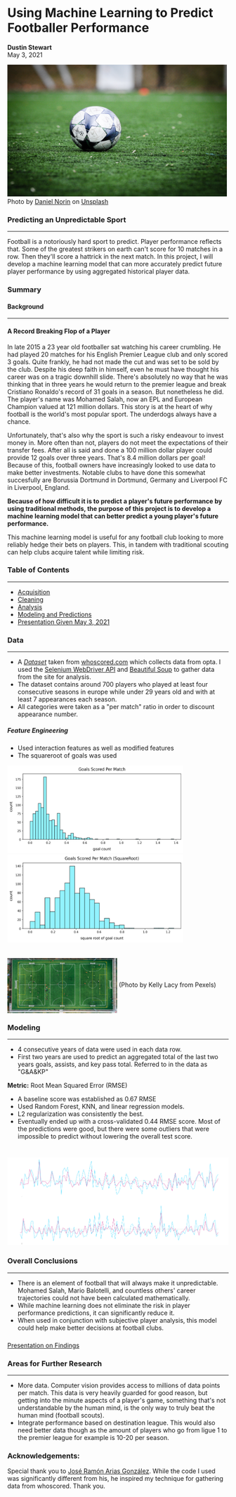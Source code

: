 # Using Machine Learning to Predict Footballer Performance
**Dustin Stewart**   
May 3, 2021

<img src="images/ball.jpg" width="500" height="300" />
Photo by <a href="https://unsplash.com/@danielnorin?utm_source=unsplash&utm_medium=referral&utm_content=creditCopyText">Daniel Norin</a> on <a href="https://unsplash.com/s/photos/football?utm_source=unsplash&utm_medium=referral&utm_content=creditCopyText">Unsplash</a>
  

### Predicting an Unpredictable Sport
---
Football is a notoriously hard sport to predict. Player performance reflects that. Some of the greatest strikers on earth can't score for 10 matches in a row. Then they'll score a hattrick in the next match. In this project, I will develop a machine learning model that can more accurately predict future player performance by using aggregated historical player data. 

### Summary
#### Background
---
#### A Record Breaking Flop of a Player
In late 2015 a 23 year old footballer sat watching his career crumbling. He had played 20 matches for his English Premier League club and only scored 3 goals. Quite frankly, he had not made the cut and was set to be sold by the club. Despite his deep faith in himself, even he must have thought his career was on a tragic downhill slide. There's absolutely no way that he was thinking that in three years he would return to the premier league and break Cristiano Ronaldo's record of 31 goals in a season. But nonetheless he did. The player's name was Mohamed Salah, now an EPL and European Champion valued at 121 million dollars. This story is at the heart of why football is the world's most popular sport. The underdogs always have a chance. 

Unfortunately, that's also why the sport is such a risky endeavour to invest money in. More often than not, players do not meet the expectations of their transfer fees. After all is said and done a 100 million dollar player could provide 12 goals over three years. That's 8.4 million dollars per goal! Because of this, football owners have increasingly looked to use data to make better investments. Notable clubs to have done this somewhat succesfully are Borussia Dortmund in Dortmund, Germany and Liverpool FC in Liverpool, England. 

**Because of how difficult it is to predict a player's future performance by using traditional methods, the purpose of this project is to develop a machine learning model that can better predict a young player's future performance.** 

This machine learning model is useful for any football club looking to more reliably hedge their bets on players. This, in tandem with traditional scouting can help clubs acquire talent while limiting risk. 

### Table of Contents
---
- [Acquisition](code/01_Data_Acquisition.ipynb)
- [Cleaning](code/02_Data_Cleaning.ipynb)
- [Analysis](code/03_Data_Analysis.ipynb)
- [Modeling and Predictions](code/04_Modeling.ipynb) 
- [Presentation Given May 3, 2021](https://docs.google.com/presentation/d/1Lz9qD276Hrsx5jv89bRAUBYB4ozsAU9BgibDaD4cFrU/edit?usp=sharing) 



### Data
---

- A [*Dataset*](https://www.kaggle.com/prasadvpatil/mrl-dataset) taken from [whoscored.com](https://www.whoscored.com/) which collects data from opta. I used the [Selenium WebDriver API](https://selenium-python.readthedocs.io/) and [Beautiful Soup](https://www.crummy.com/software/BeautifulSoup/bs4/doc/) to gather data from the site for analysis. 
- The dataset contains around 700 players who played at least four consecutive seasons in europe while under 29 years old and with at least 7 appearances each season.
- All categories were taken as a "per match" ratio in order to discount appearance number.
##### Feature Engineering
* Used interaction features as well as modified features
* The squareroot of goals was used  

<img src="images/aggregated_goals.png" width="400" height="200" />
<img src="images/square_root_aggregated_goals.png" width="400" height="200" />

###### 

<img src="images/fields.jpg" width="250" height="125" align = "center" />  
(Photo by Kelly Lacy from Pexels)  

### Modeling
---
* 4 consecutive years of data were used in each data row.
* First two years are used to predict an aggregated total of the last two years goals, assists, and key pass total. Referred to in the data as "G&A&KP" 
  
**Metric:** Root Mean Squared Error (RMSE)
* A baseline score was established as 0.67 RMSE
* Used Random Forest, KNN, and linear regression models.
* L2 regularization was consistently the best.
* Eventually ended up with a cross-validated 0.44 RMSE score. Most of the predictions were good, but there were some outliers that were impossible to predict without lowering the overall test score. 
# 
<img src="images/predictions.png" width="1100" height="200" />


### Overall Conclusions
---
* There is an element of football that will always make it unpredictable. Mohamed Salah, Mario Balotelli, and countless others' career trajectories could not have been calculated mathematically.
* While machine learning does not eliminate the risk in player performance predictions, it can significantly reduce it. 
* When used in conjunction with subjective player analysis, this model could help make better decisions at football clubs.
##### 
[Presentation on Findings](https://docs.google.com/presentation/d/1Lz9qD276Hrsx5jv89bRAUBYB4ozsAU9BgibDaD4cFrU/edit?usp=sharing)

### Areas for Further Research
---
* More data. Computer vision provides access to millions of data points per match. This data is very heavily guarded for good reason, but getting into the minute aspects of a player's game, something that's not understandable by the human mind, is the only way to truly beat the human mind (football scouts). 
* Integrate performance based on destination league. This would also need better data though as the amount of players who go from ligue 1 to the premier league for example is 10-20 per season.  

### Acknowledgements:

Special thank you to [José Ramón Arias González](https://github.com/joseramon-arias/scraper-whoscored). While the code I used was significantly different from his, he inspired my technique for gathering data from whoscored. Thank you. 
